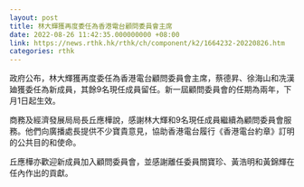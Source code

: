 ```yaml
---
layout: post
title: 林大輝獲再度委任為香港電台顧問委員會主席
date: 2022-08-26 11:42:35.000000000 +08:00
link: https://news.rthk.hk/rthk/ch/component/k2/1664232-20220826.htm
categories: rthk
---
```


政府公布，林大輝獲再度委任為香港電台顧問委員會主席，蔡德昇、徐海山和冼漢廸獲委任為新成員，其餘9名現任成員留任。新一屆顧問委員會的任期為兩年，下月1日起生效。

商務及經濟發展局局長丘應樺說，感謝林大輝和9名現任成員繼續為顧問委員會服務。他們向廣播處長提供不少寶貴意見，協助香港電台履行《香港電台約章》訂明的公共目的和使命。

丘應樺亦歡迎新成員加入顧問委員會，並感謝離任委員關寶珍、黃浩明和黃錦輝在任內作出的貢獻。
